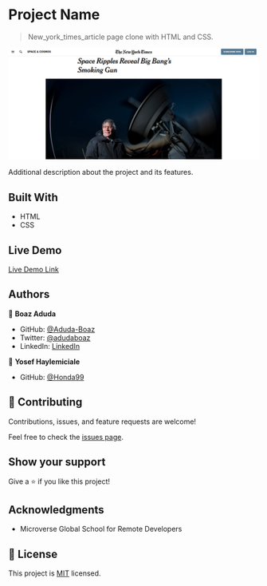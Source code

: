 # Project Name

> New_york_times_article page clone with HTML and CSS.

![screenshot](./newyork_article.png)

Additional description about the project and its features.

## Built With

- HTML
- CSS

## Live Demo

[Live Demo Link](https://livedemo.com)

## Authors

👤 **Boaz Aduda**

- GitHub: [@Aduda-Boaz](https://github.com/Aduda-Boaz)
- Twitter: [@adudaboaz](https://twitter.com/adudaboaz)
- LinkedIn: [LinkedIn](https://linkedin.com/linkedinhandle)

👤 **Yosef Haylemiciale**

- GitHub: [@Honda99](https://github.com/Honda99)

## 🤝 Contributing

Contributions, issues, and feature requests are welcome!

Feel free to check the [issues page](issues/).

## Show your support

Give a ⭐️ if you like this project!

## Acknowledgments

- Microverse Global School for Remote Developers

## 📝 License

This project is [MIT](lic.url) licensed.
